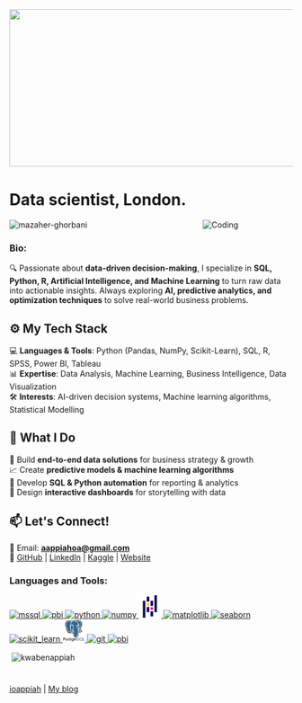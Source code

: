 <img src="https://i.pinimg.com/originals/3c/9d/73/3c9d73b52349100dbb606cf0982dc98f.gif" width="850" height="280">
<h1 align="left">Data scientist, London.</h1>
<img align="right" alt="Coding" width="160" src=https://i.pinimg.com/originals/bb/74/bf/bb74bfb0ff1a7fe41c482d2d88e10baf.gif>

<p align="left"> <img src="https://komarev.com/ghpvc/?username=mazaher-ghorbani&label=Profile%20views&color=0e75b6&style=flat" alt="mazaher-ghorbani" /> </p>

<h3 align="left">Bio:</h3>
<p align="left">

🔍 Passionate about **data-driven decision-making**, I specialize in **SQL, Python, R, Artificial Intelligence, and Machine Learning** to turn raw data into actionable insights. Always exploring **AI, predictive analytics, and optimization techniques** to solve real-world business problems.  

## ⚙️ My Tech Stack  
💻 **Languages & Tools**: Python (Pandas, NumPy, Scikit-Learn), SQL, R, SPSS, Power BI, Tableau  
📊 **Expertise**: Data Analysis, Machine Learning, Business Intelligence, Data Visualization  
🛠 **Interests**: AI-driven decision systems, Machine learning algorithms, Statistical Modelling  

## 🎯 What I Do  
🚀 Build **end-to-end data solutions** for business strategy & growth  
📈 Create **predictive models & machine learning algorithms**  
🔎 Develop **SQL & Python automation** for reporting & analytics  
🎨 Design **interactive dashboards** for storytelling with data  

## 📫 Let's Connect!  
📩 Email: **aappiahoa@gmail.com**  
🔗 [GitHub](https://github.com/kwabenappiah) | [LinkedIn](https://www.linkedin.com/in/isaac-owusu-appiah/) | [Kaggle](https://www.kaggle.com/isaacappiah) | [Website](https://www.ioappiah.com)

<h3 align="left">Languages and Tools:</h3>
<p align="left"> <a href="https://www.microsoft.com/en-us/sql-server" target="_blank" rel="noreferrer"> <img src="https://www.svgrepo.com/show/303229/microsoft-sql-server-logo.svg" alt="mssql" width="40" height="40"/> </a> <a href="https://powerbi.microsoft.com/en-au/" target="_blank" rel="noreferrer"> <img src="https://upload.wikimedia.org/wikipedia/commons/thumb/c/cf/New_Power_BI_Logo.svg/600px-New_Power_BI_Logo.svg.png?20210102182532" alt="pbi" width="40" height="40"/> </a> <a href="https://www.python.org/" target="_blank" rel="noreferrer"> <img src="https://www.svgrepo.com/show/374016/python.svg" alt="python" width="40" height="40"/> </a> <a href="https://numpy.org/" target="_blank" rel="noreferrer"> <img src="https://www.svgrepo.com/show/373938/numpy.svg" alt="numpy" width="40" height="40"/> </a> <a href="https://pandas.pydata.org/" target="_blank" rel="noreferrer"> <img src="https://raw.githubusercontent.com/devicons/devicon/2ae2a900d2f041da66e950e4d48052658d850630/icons/pandas/pandas-original.svg" alt="pandas" width="40" height="40"/> </a> <a href="https://matplotlib.org/" target="_blank" rel="noreferrer"> <img src="https://upload.wikimedia.org/wikipedia/commons/thumb/8/84/Matplotlib_icon.svg/180px-Matplotlib_icon.svg.png" alt="matplotlib" width="40" height="40"/> </a> <a href="https://seaborn.pydata.org/" target="_blank" rel="noreferrer"> <img src="https://seaborn.pydata.org/_images/logo-mark-lightbg.svg" alt="seaborn" width="40" height="40"/> </a> <a href="https://scikit-learn.org/" target="_blank" rel="noreferrer"> <img src="https://upload.wikimedia.org/wikipedia/commons/0/05/Scikit_learn_logo_small.svg" alt="scikit_learn" width="40" height="40"/> </a> <a href="https://www.postgresql.org" target="_blank" rel="noreferrer"> <img src="https://raw.githubusercontent.com/devicons/devicon/master/icons/postgresql/postgresql-original-wordmark.svg" alt="postgresql" width="40" height="40"/> </a> <a href="https://git-scm.com/" target="_blank" rel="noreferrer"> <img src="https://www.vectorlogo.zone/logos/git-scm/git-scm-icon.svg" alt="git" width="40" height="40"/> </a> <a href="https://www.tableau.com/" target="_blank" rel="noreferrer"> <img src="https://www.svgrepo.com/show/354428/tableau-icon.svg" alt="pbi" width="40" height="40"/> </a> </p>


<p>&nbsp;<img align="center" src="https://github-readme-stats.vercel.app/api?username=kwabenappiah&show_icons=true&locale=en" alt="kwabenappiah" /></p>

#
[ioappiah](https://ioappiah.com) | [My blog](https://www.desksql.com)
